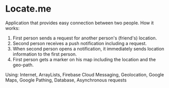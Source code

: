 # Locate.me #
Application that provides easy connection between two people. 
How it works:

1. First person sends a request for another person's (friend's) location.
2. Second person receives a push notification including a request.
3. When second person opens a notification, it immediately sends location information to the first person.
4. First person gets a marker on his map including the location and the geo-path.

Using:
Internet, ArrayLists, Firebase Cloud Messaging, Geolocation, Google Maps, Google Pathing, Database, Asynchronous requests
